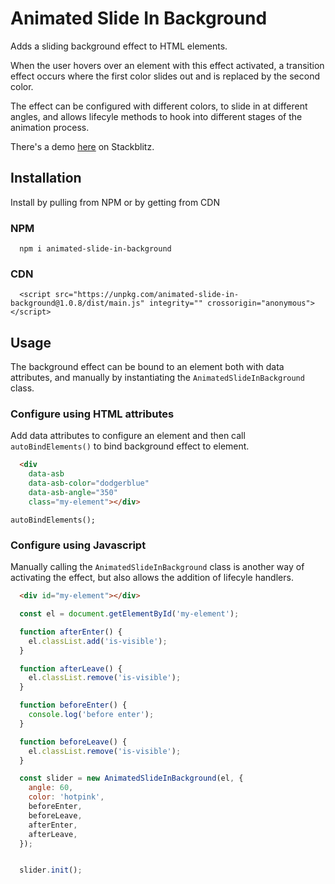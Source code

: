 # Animated Slide In Background
Adds a sliding background effect to HTML elements.

When the user hovers over an element with this effect activated, a transition effect occurs where the first color slides out and
is replaced by the second color.

The effect can be configured with different colors, to slide in at different angles, and allows lifecyle methods to hook into 
different stages of the animation process.

There's a demo [here](https://stackblitz.com/edit/animated-slide-in-background-demo?file=index.js) on Stackblitz.

## Installation
Install by pulling from NPM or by getting from CDN
### NPM
```
  npm i animated-slide-in-background

```
### CDN
```
  <script src="https://unpkg.com/animated-slide-in-background@1.0.8/dist/main.js" integrity="" crossorigin="anonymous"></script>

```

## Usage

The background effect can be bound to an element both with data attributes, and manually by instantiating the
`AnimatedSlideInBackground` class.

### Configure using HTML attributes
Add data attributes to configure an element and then call `autoBindElements()` to bind background effect to element.

```html
  <div
    data-asb
    data-asb-color="dodgerblue"
    data-asb-angle="350"
    class="my-element"></div>

```

```
autoBindElements();
```

### Configure using Javascript
Manually calling the `AnimatedSlideInBackground` class is another way of activating the
effect, but also allows the addition of lifecyle handlers.

```html
  <div id="my-element"></div>
```

```js
  const el = document.getElementById('my-element');

  function afterEnter() {
    el.classList.add('is-visible');
  }

  function afterLeave() {
    el.classList.remove('is-visible');
  }

  function beforeEnter() {
    console.log('before enter');
  }

  function beforeLeave() {
    el.classList.remove('is-visible');
  }

  const slider = new AnimatedSlideInBackground(el, {
    angle: 60,
    color: 'hotpink',
    beforeEnter,
    beforeLeave,
    afterEnter,
    afterLeave,
  });


  slider.init();
```

